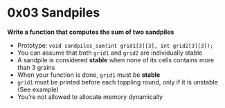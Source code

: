 # 0x03 Sandpiles


**Write a function that computes the sum of two sandpiles**

* Prototype: `void sandpiles_sum(int grid1[3][3], int grid2[3][3]);`
* You can assume that both `grid1` and `grid2` are individually stable
* A sandpile is considered **stable** when none of its cells contains more than 3 grains
* When your function is done, `grid1` must be **stable**
* `grid1` must be printed before each toppling round, only if it is unstable (See example)
* You’re not allowed to allocate memory dynamically
